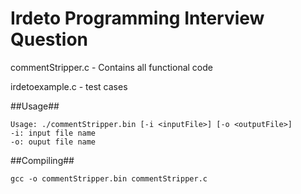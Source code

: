 Irdeto Programming Interview Question
=====================================

commentStripper.c - Contains all functional code

irdetoexample.c - test cases


##Usage##

	Usage: ./commentStripper.bin [-i <inputFile>] [-o <outputFile>]
	-i: input file name
	-o: ouput file name

##Compiling##

	gcc -o commentStripper.bin commentStripper.c


